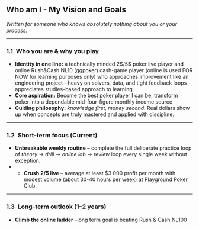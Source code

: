 



## Who am I - My  Vision and  Goals 
*Written for someone who knows absolutely nothing about you or your process.*

---

### 1.1 Who you are & why you play  
- **Identity in one line:** a technically minded 2\$/5\$ poker live player and online Rush&Cash NL10 (ggpoker) cash-game player (online is used FOR NOW for learning purposes only) who approaches improvement like an engineering project—heavy on solvers, data, and tight feedback loops - appreciates studies-based approach to learning.  
- **Core aspiration:** Become the best poker player I can be, transform poker into a dependable mid-four-figure monthly income source  
- **Guiding philosophy:** *knowledge first, money second*. Real dollars show up when concepts are truly mastered and applied with discipline.

---

### 1.2 Short-term focus (Current)  
- **Unbreakable weekly routine** – complete the full deliberate practice loop of *theory → drill → online lab → review* loop every single week without exception.  
- - **Crush $2/$5 live** – average at least \$3 000 profit per month with modest volume (about 30-40 hours per week) at Playground Poker Club.  

---

### 1.3 Long-term outlook (1–2 years)  
- **Climb the online ladder** –long term goal is beating Rush & Cash NL100
